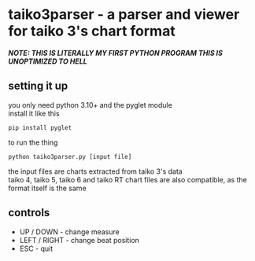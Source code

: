 # taiko3parser - a parser and viewer for taiko 3's chart format
***NOTE: THIS IS LITERALLY MY FIRST PYTHON PROGRAM THIS IS UNOPTIMIZED TO HELL***
## setting it up
you only need python 3.10+ and the pyglet module  
install it like this  
```
pip install pyglet
```
to run the thing
```
python taiko3parser.py [input file]
```
the input files are charts extracted from taiko 3's data  
taiko 4, taiko 5, taiko 6 and taiko RT chart files are also compatible, as the format itself is the same

## controls
- UP / DOWN - change measure
- LEFT / RIGHT - change beat position
- ESC - quit
